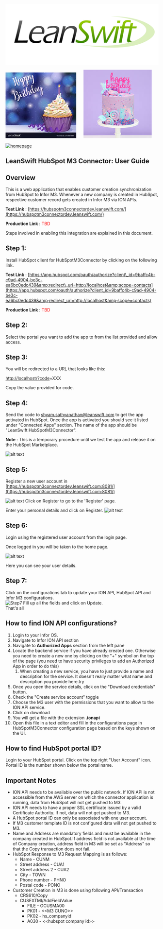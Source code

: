 ![Image of LeanSwift](images/LeanSwift-Logo-HQ.png) 


![img1](images/1.jpeg)  &nbsp;&nbsp;&nbsp;&nbsp; ![img3](images/3.jpeg) 



[![homepage][1]][2]

[1]:  http://commonmark.org/help/images/favicon.png
[2]:  http://commonmark.org "Redirect to homepage"

## LeanSwift HubSpot M3 Connector: User Guide

## Overview

This is a web application that enables customer creation synchronization from HubSpot to Infor M3. Whenever a new company is created in HubSpot, respective customer record gets created in Infor M3 via ION APIs.

**Test Link** : [https://hubspotm3connectordev.leanswift.com/](https://hubspotm3connectordev.leanswift.com/)

**Production Link** : <span style="color: red;">TBD</span>

Steps involved in enabling this integration are explained in this document.

## Step 1:

Install HubSpot client for HubSpotM3Connector by clicking on the following link.

**Test Link** : [https://app.hubspot.com/oauth/authorize?client\_id=9baffc4b-c9ad-4904-be3c-ea6bc0edc439&amp;redirect\_uri=http://localhost&amp;scope=contacts](https://app.hubspot.com/oauth/authorize?client_id=9baffc4b-c9ad-4904-be3c-ea6bc0edc439&amp;redirect_uri=http://localhost&amp;scope=contacts)

**Production Link** : <span style="color: red;">TBD</span>

## Step 2:

Select the portal you want to add the app to from the list provided and allow access.

## Step 3:

You will be redirected to a URL that looks like this:

[http://localhost/?code](http://localhost/?code)=XXX

Copy the value provided for code.

## Step 4:

Send the code to [shyam.sathyanathan@leanswift.com](mailto:shyam.sathyanathan@leanswift.com) to get the app activated in HubSpot. Once the app is activated you should see it listed under &quot;Connected Apps&quot; section. The name of the app should be &quot;LeanSwift HubSpotM3Connector&quot;.

**Note** : This is a temporary procedure until we test the app and release it on the HubSpot Marketplace.

![alt text](C:\Users\tguru\Documents\Markdown\S4.jpg)

## Step 5:

Register a new user account in [https://hubspotm3connectordev.leanswift.com:8081/](https://hubspotm3connectordev.leanswift.com:8081/)

![alt text](C:\Users\tguru\Documents\Markdown\S5_1.jpg)
Click on Register to go to the &#39;Register&#39; page.

Enter your personal details and click on Register.
![alt text](C:\Users\tguru\Documents\Markdown\S5_2.jpg)

## Step 6:

Login using the registered user account from the login page.

Once logged in you will be taken to the home page.

![alt text](C:\Users\tguru\Documents\Markdown\S6.jpg)

Here you can see your user details.

## Step 7:

Click on the configurations tab to update your ION API, HubSpot API and Infor M3 configurations.  
![Step7](C:\Users\tguru\Documents\Markdown\S7.jpg)
Fill up all the fields and click on Update.  
That&#39;s all

## How to find ION API configurations?

1. Login to your Infor OS.
2. Navigate to Infor ION API section
3. Navigate to **Authorized Apps** section from the left pane
4. Locate the backend service if you have already created one. Otherwise you need to create a new one by clicking on the &quot;+&quot; symbol on the top of the page (you need to have security privileges to add an Authorized App in order to do this)
      1. When creating a new service, you have to just provide a name and description for the service. It doesn&#39;t really matter what name and description you provide here.try
5. Once you open the service details, click on the &quot;Download credentials&quot; button.
6. Check the &quot;Create service account&quot; toggle
7. Choose the M3 user with the permissions that you want to allow to the ION API service.
8. Click on download
9. You will get a file with the extension **.ionapi**
10. Open this file in a text editor and fill in the configurations page in HubSpotM3Connector configuration page based on the keys shown on the UI.



## How to find HubSpot portal ID?

Login to your HubSpot portal. Click on the top right &quot;User Account&quot; icon. Portal ID is the number shown below the portal name.


## Important Notes

- ION API needs to be available over the public network. If ION API is not accessible from the AWS server on which the connector application is running, data from HubSpot will not get pushed to M3.
- ION API needs to have a proper SSL certificate issued by a valid Certificate Authority. If not, data will not get pushed to M3.
- A HubSpot portal ID can only be associated with one user account.
- If M3 customer template ID is not configured data will not get pushed to M3.
- Name and Address are mandatory fields and must be available in the company created in HubSpot.If address field is not available at the time of Company creation, address field in M3 will be set as &quot;Address&quot; so that the Copy transaction does not fail.
- HubSpot Response to M3 Request Mapping is as follows:
  - Name - CUNM
  - Street address - CUA1
  - Street address 2 - CUA2
  - City - TOWN
  - Phone number - PHNO
  - Postal code - PONO
- Customer Creation in M3 is done using following API/Transaction
  - CRS610/Copy
  - CUSEXTMI/AddFieldValue
    - FILE - OCUSMA00
    - PK01 - &lt;&lt;M3 CUNO&gt;&gt;
    - PK02 - hs\_companyid
    - A030 - &lt;&lt;hubspot company id&gt;&gt;

